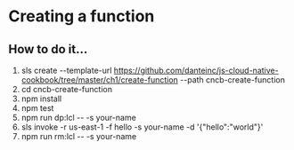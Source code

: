 # Creating a function

## How to do it...
1. sls create --template-url https://github.com/danteinc/js-cloud-native-cookbook/tree/master/ch1/create-function --path cncb-create-function
2. cd cncb-create-function
3. npm install
4. npm test
5. npm run dp:lcl -- -s your-name
6. sls invoke -r us-east-1 -f hello -s your-name -d '{"hello":"world"}'
7. npm run rm:lcl -- -s your-name